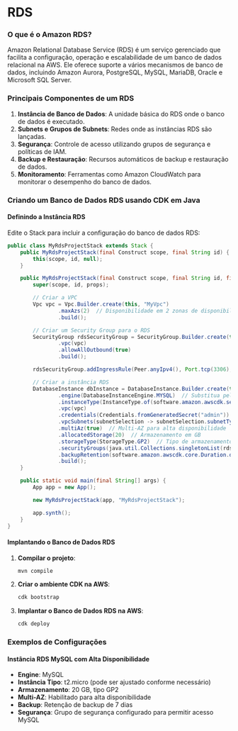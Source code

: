# RDS

### O que é o Amazon RDS?

Amazon Relational Database Service (RDS) é um serviço gerenciado que facilita a configuração, operação e escalabilidade de um banco de dados relacional na AWS. Ele oferece suporte a vários mecanismos de banco de dados, incluindo Amazon Aurora, PostgreSQL, MySQL, MariaDB, Oracle e Microsoft SQL Server.

### Principais Componentes de um RDS

1. **Instância de Banco de Dados**: A unidade básica do RDS onde o banco de dados é executado.
2. **Subnets e Grupos de Subnets**: Redes onde as instâncias RDS são lançadas.
3. **Segurança**: Controle de acesso utilizando grupos de segurança e políticas de IAM.
4. **Backup e Restauração**: Recursos automáticos de backup e restauração de dados.
5. **Monitoramento**: Ferramentas como Amazon CloudWatch para monitorar o desempenho do banco de dados.

### Criando um Banco de Dados RDS usando CDK em Java

#### Definindo a Instância RDS

Edite o Stack para incluir a configuração do banco de dados RDS:

```java
public class MyRdsProjectStack extends Stack {
    public MyRdsProjectStack(final Construct scope, final String id) {
        this(scope, id, null);
    }

    public MyRdsProjectStack(final Construct scope, final String id, final StackProps props) {
        super(scope, id, props);

        // Criar a VPC
        Vpc vpc = Vpc.Builder.create(this, "MyVpc")
                .maxAzs(2)  // Disponibilidade em 2 zonas de disponibilidade
                .build();

        // Criar um Security Group para o RDS
        SecurityGroup rdsSecurityGroup = SecurityGroup.Builder.create(this, "RdsSecurityGroup")
                .vpc(vpc)
                .allowAllOutbound(true)
                .build();

        rdsSecurityGroup.addIngressRule(Peer.anyIpv4(), Port.tcp(3306), "Allow MySQL access");

        // Criar a instância RDS
        DatabaseInstance dbInstance = DatabaseInstance.Builder.create(this, "MyRdsInstance")
                .engine(DatabaseInstanceEngine.MYSQL)  // Substitua pelo mecanismo de banco de dados desejado
                .instanceType(InstanceType.of(software.amazon.awscdk.services.ec2.InstanceClass.BURSTABLE2, software.amazon.awscdk.services.ec2.InstanceSize.MICRO))
                .vpc(vpc)
                .credentials(Credentials.fromGeneratedSecret("admin"))  // Usuário admin com senha gerada automaticamente
                .vpcSubnets(subnetSelection -> subnetSelection.subnetType(software.amazon.awscdk.services.ec2.SubnetType.PUBLIC))
                .multiAz(true)  // Multi-AZ para alta disponibilidade
                .allocatedStorage(20)  // Armazenamento em GB
                .storageType(StorageType.GP2)  // Tipo de armazenamento
                .securityGroups(java.util.Collections.singletonList(rdsSecurityGroup))
                .backupRetention(software.amazon.awscdk.core.Duration.days(7))  // Retenção de backup de 7 dias
                .build();
    }

    public static void main(final String[] args) {
        App app = new App();

        new MyRdsProjectStack(app, "MyRdsProjectStack");

        app.synth();
    }
}
```

#### Implantando o Banco de Dados RDS

1. **Compilar o projeto**:
   ```bash
   mvn compile
   ```

2. **Criar o ambiente CDK na AWS**:
   ```bash
   cdk bootstrap
   ```

3. **Implantar o Banco de Dados RDS na AWS**:
   ```bash
   cdk deploy
   ```

### Exemplos de Configurações

#### Instância RDS MySQL com Alta Disponibilidade

- **Engine**: MySQL
- **Instância Tipo**: t2.micro (pode ser ajustado conforme necessário)
- **Armazenamento**: 20 GB, tipo GP2
- **Multi-AZ**: Habilitado para alta disponibilidade
- **Backup**: Retenção de backup de 7 dias
- **Segurança**: Grupo de segurança configurado para permitir acesso MySQL
